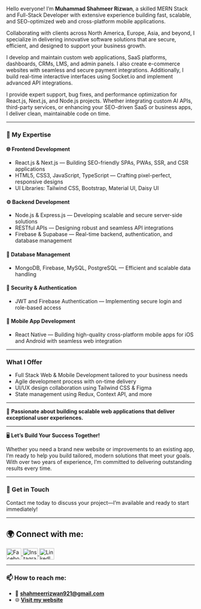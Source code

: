 Hello everyone! I’m **Muhammad Shahmeer Rizwan**, a skilled MERN Stack and Full-Stack Developer with extensive experience building fast, scalable, and SEO-optimized web and cross-platform mobile applications.

Collaborating with clients across North America, Europe, Asia, and beyond, I specialize in delivering innovative software solutions that are secure, efficient, and designed to support your business growth.

I develop and maintain custom web applications, SaaS platforms, dashboards, CRMs, LMS, and admin panels. I also create e-commerce websites with seamless and secure payment integrations. Additionally, I build real-time interactive interfaces using Socket.io and implement advanced API integrations.

I provide expert support, bug fixes, and performance optimization for React.js, Next.js, and Node.js projects. Whether integrating custom AI APIs, third-party services, or enhancing your SEO-driven SaaS or business apps, I deliver clean, maintainable code on time.

---

### 🔧 My Expertise

#### 🌐 Frontend Development
- React.js & Next.js — Building SEO-friendly SPAs, PWAs, SSR, and CSR applications  
- HTML5, CSS3, JavaScript, TypeScript — Crafting pixel-perfect, responsive designs  
- UI Libraries: Tailwind CSS, Bootstrap, Material UI, Daisy UI  

#### ⚙️ Backend Development
- Node.js & Express.js — Developing scalable and secure server-side solutions  
- RESTful APIs — Designing robust and seamless API integrations  
- Firebase & Supabase — Real-time backend, authentication, and database management  

#### 💾 Database Management
- MongoDB, Firebase, MySQL, PostgreSQL — Efficient and scalable data handling  

#### 🔐 Security & Authentication
- JWT and Firebase Authentication — Implementing secure login and role-based access  

#### 📱 Mobile App Development
- React Native — Building high-quality cross-platform mobile apps for iOS and Android with seamless web integration  

---

### What I Offer
- Full Stack Web & Mobile Development tailored to your business needs  
- Agile development process with on-time delivery  
- UI/UX design collaboration using Tailwind CSS & Figma  
- State management using Redux, Context API, and more  

---

🚀 **Passionate about building scalable web applications that deliver exceptional user experiences.**

---

🖥️ **Let’s Build Your Success Together!**

Whether you need a brand new website or improvements to an existing app, I’m ready to help you build tailored, modern solutions that meet your goals. With over two years of experience, I’m committed to delivering outstanding results every time.

---

### 📧 Get in Touch  
Contact me today to discuss your project—I’m available and ready to start immediately!

---

## 🌍 Connect with me:  

<p align="left">  
<a href="https://www.facebook.com/muhammadshahmeerrizwan" target="_blank">  
  <img align="center" src="https://raw.githubusercontent.com/rahuldkjain/github-profile-readme-generator/master/src/images/icons/Social/facebook.svg" alt="Facebook" height="30" width="40" />  
</a>  
<a href="https://instagram.com/_i_am_shahmeer" target="_blank">  
  <img align="center" src="https://raw.githubusercontent.com/rahuldkjain/github-profile-readme-generator/master/src/images/icons/Social/instagram.svg" alt="Instagram" height="30" width="40" />  
</a>  
<a href="https://www.linkedin.com/in/muhammadshahmeerrizwan/" target="_blank">  
  <img align="center" src="https://raw.githubusercontent.com/rahuldkjain/github-profile-readme-generator/master/src/images/icons/Social/linked-in-alt.svg" alt="LinkedIn" height="30" width="40" />  
</a>  
</p>  

---

### 📫 How to reach me:  
- 📧 **shahmeerrizwan921@gmail.com**  
- 🌐 **[Visit my website](https://msrtechlimited.web.app/)**  
